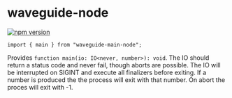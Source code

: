 # waveguide-node

[![npm version](https://badge.fury.io/js/waveguide-node.svg)](https://badge.fury.io/js/waveguide-node)

```
import { main } from "waveguide-main-node";
```

Provides `function main(io: IO<never, number>): void`.
The IO should return a status code and never fail, though aborts are possible.
The IO will be interrupted on SIGINT and execute all finalizers before exiting.
If a number is produced the the process will exit with that number.
On abort the proces will exit with -1.
